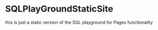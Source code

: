 # SQLPlayGroundStaticSite
this is just a static version of the SQL playground for Pages functionality 
